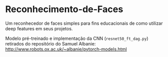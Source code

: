 # Reconhecimento-de-Faces
Um reconhecedor de faces simples para fins educacionais de como utilizar deep features em seus projetos.

Modelo pré-treinado e implementação da CNN (`resnet50_ft_dag.py`) retirados do repositório do Samuel Albanie:
http://www.robots.ox.ac.uk/~albanie/pytorch-models.html
